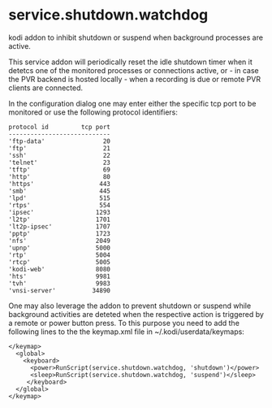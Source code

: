 # service.shutdown.watchdog

kodi addon to inhibit shutdown or suspend when background processes are active.

This service addon will periodically reset the idle shutdown timer when it detetcs 
one of the monitored processes or connections active, or - in case the PVR backend 
is hosted locally - when a recording is due or remote PVR clients are connected.

In the configuration dialog one may enter either the specific tcp port to be monitored or use 
the following protocol identifiers:
```
protocol id         tcp port
----------------------------
'ftp-data'                20 
'ftp'                     21 
'ssh'                     22 
'telnet'                  23 
'tftp'                    69
'http'                    80 
'https'                  443
'smb'                    445 
'lpd'                    515 
'rtps'                   554 
'ipsec'                 1293
'l2tp'                  1701 
'lt2p-ipsec'            1707 
'pptp'                  1723
'nfs'                   2049 
'upnp'                  5000
'rtp'                   5004 
'rtcp'                  5005
'kodi-web'              8080 
'hts'                   9981 
'tvh'                   9983 
'vnsi-server'          34890
```

One may also leverage the addon to prevent shutdown or suspend while background
activities are deteted when the respective action is triggered by a remote 
or power button press. To this purpose you need to add the following lines to
the the keymap.xml file in ~/.kodi/userdata/keymaps:
```
</keymap>
  <global>
    <keyboard>
      <power>RunScript(service.shutdown.watchdog, 'shutdown')</power>
      <sleep>RunScript(service.shutdown.watchdog, 'suspend')</sleep>
     </keyboard>
  </global>
</keymap>
```
